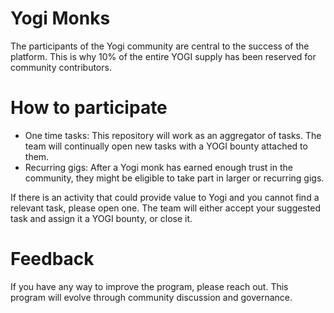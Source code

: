 # Yogi Monks
The participants of the Yogi community are central to the success of the platform. This is why 10% of the entire YOGI supply has been reserved for  community contributors. 

# How to participate

- One time tasks: This repository will work as an aggregator of tasks. The team will continually open new tasks with a YOGI bounty attached to them.
- Recurring gigs: After a Yogi monk has earned enough trust in the community, they might be eligible to take part in larger or recurring gigs. 

If there is an activity that could provide value to Yogi and you cannot find a relevant task, please open one. The team will either accept your suggested task and assign it a YOGI bounty, or close it.

# Feedback
If you have any way to improve the program, please reach out. This program will evolve through community discussion and governance.
